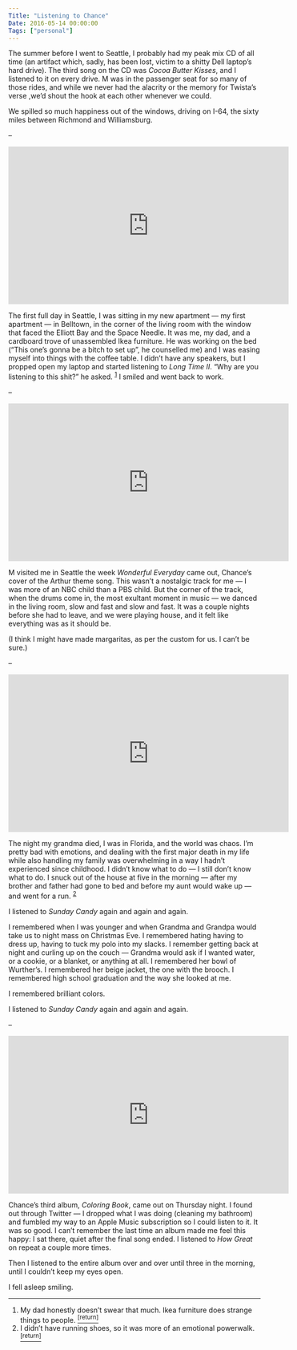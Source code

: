 ```yaml
---
Title: "Listening to Chance"
Date: 2016-05-14 00:00:00
Tags: ["personal"]
---
```


<p>The summer before I went to Seattle, I probably had my peak mix CD of all time (an artifact which, sadly, has been lost, victim to a shitty Dell laptop’s hard drive).  The third song on the CD was <em>Cocoa Butter Kisses</em>, and I listened to it on every drive.  M was in the passenger seat for so many of those rides, and while we never had the alacrity or the memory for Twista’s verse ,we’d shout the hook at each other whenever we could.</p>


<p>We spilled so much happiness out of the windows, driving on I-64, the sixty miles between Richmond and Williamsburg.</p>


<p>–</p>


<iframe allowfullscreen="" frameborder="0" height="315" src="https://www.youtube.com/embed/N5c-NQlqbcQ" width="560"></iframe>


<p>The first full day in Seattle, I was sitting in my new apartment — my first apartment — in Belltown, in the corner of the living room with the window that faced the Elliott Bay and the Space Needle.  It was me, my dad, and a cardboard trove of unassembled Ikea furniture.  He was working on the bed (“This one’s gonna be a bitch to set up”, he counselled me) and I was easing myself into things with the coffee table.  I didn’t have any speakers, but I propped open my laptop and started listening to <em>Long Time II</em>. “Why are you listening to this shit?” he asked. <sup class="footnote-ref" id="fnref:1"><a href="#fn:1" rel="footnote">1</a></sup>  I smiled and went back to work.</p>


<p>–</p>


<iframe allowfullscreen="" frameborder="0" height="315" src="https://www.youtube.com/embed/lTkmSKzT3xM" width="560"></iframe>


<p>M visited me in Seattle the week <em>Wonderful Everyday</em> came out, Chance’s cover of the Arthur theme song.  This wasn’t a nostalgic track for me — I was more of an NBC child than a PBS child.  But the corner of the track, when the drums come in, the most exultant moment in music — we danced in the living room, slow and fast and slow and fast. It was a couple nights before she had to leave, and we were playing house, and it felt like everything was as it should be.</p>


<p>(I think I might have made margaritas, as per the custom for us.  I can’t be sure.)</p>


<p>–</p>


<iframe allowfullscreen="" frameborder="0" height="315" src="https://www.youtube.com/embed/-knXBsbZRJA" width="560"></iframe>


<p>The night my grandma died, I was in Florida, and the world was chaos.  I’m pretty bad with emotions, and dealing with the first major death in my life while also handling my family was overwhelming in a way I hadn’t experienced since childhood.  I didn’t know what to do — I still don’t know what to do.  I snuck out of the house at five in the morning — after my brother and father had gone to bed and before my aunt would wake up — and went for a run. <sup class="footnote-ref" id="fnref:2"><a href="#fn:2" rel="footnote">2</a></sup></p>


<p>I listened to <em>Sunday Candy</em> again and again and again.</p>


<p>I remembered when I was younger and when Grandma and Grandpa would take us to night mass on Christmas Eve.  I remembered hating having to dress up, having to tuck my polo into my slacks.  I remember getting back at night and curling up on the couch — Grandma would ask if I wanted water, or a cookie, or a blanket, or anything at all. I remembered her bowl of Wurther’s.  I remembered her beige jacket, the one with the brooch. I remembered high school graduation and the way she looked at me.</p>


<p>I remembered brilliant colors.</p>


<p>I listened to <em>Sunday Candy</em> again and again and again.</p>


<p>–</p>


<iframe allowfullscreen="" frameborder="0" height="315" src="https://www.youtube.com/embed/tI4W-Gzfh08" width="560"></iframe>


<p>Chance’s third album, <em>Coloring Book</em>, came out on Thursday night.  I found out through Twitter — I dropped what I was doing (cleaning my bathroom) and fumbled my way to an Apple Music subscription so I could listen to it.  It was so good. I can’t remember the last time an album made me feel this happy: I sat there, quiet after the final song ended.  I listened to <em>How Great</em> on repeat a couple more times.</p>


<p>Then I listened to the entire album over and over until three in the morning, until I couldn’t keep my eyes open.</p>


<p>I fell asleep smiling.</p>


<div class="footnotes">
<hr/>
<ol>
<li id="fn:1">My dad  honestly doesn’t swear that much.  Ikea furniture does strange things to people.
 <a class="footnote-return" href="#fnref:1"><sup>[return]</sup></a></li>
<li id="fn:2">I didn’t have running shoes, so it was more of an emotional powerwalk.
 <a class="footnote-return" href="#fnref:2"><sup>[return]</sup></a></li>
</ol>
</div>
	